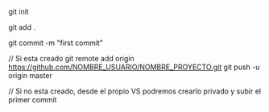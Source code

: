git init

git add .

git commit -m "first commit"

// Si esta creado
git remote add origin https://github.com/NOMBRE_USUARIO/NOMBRE_PROYECTO.git
git push -u origin master

// Si no esta creado, desde el propio VS podremos crearlo privado y subir el primer commit